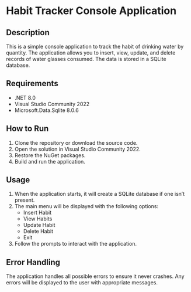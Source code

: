 # Habit Tracker Console Application

## Description

This is a simple console application to track the habit of drinking water by quantity. The application allows you to insert, view, update, and delete records of water glasses consumed. The data is stored in a SQLite database.

## Requirements

- .NET 8.0
- Visual Studio Community 2022
- Microsoft.Data.Sqlite 8.0.6

## How to Run

1. Clone the repository or download the source code.
2. Open the solution in Visual Studio Community 2022.
3. Restore the NuGet packages.
4. Build and run the application.

## Usage

1. When the application starts, it will create a SQLite database if one isn’t present.
2. The main menu will be displayed with the following options:
   - Insert Habit
   - View Habits
   - Update Habit
   - Delete Habit
   - Exit
3. Follow the prompts to interact with the application.

## Error Handling

The application handles all possible errors to ensure it never crashes. Any errors will be displayed to the user with appropriate messages.

